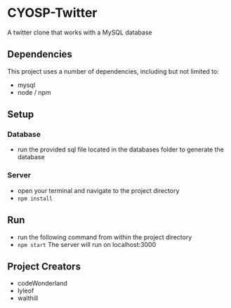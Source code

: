 # CYOSP-Twitter
A twitter clone that works with a MySQL database

## Dependencies
This project uses a number of dependencies, including but not limited to:
- mysql
- node / npm

## Setup
### Database
- run the provided sql file located in the databases folder to generate the database
### Server
- open your terminal and navigate to the project directory
- `npm install`

## Run
- run the following command from within the project directory
- `npm start`
The server will run on localhost:3000

## Project Creators
- codeWonderland
- lyleof
- walthill
